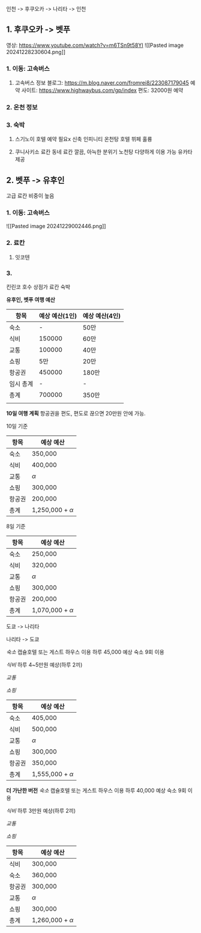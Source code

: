 인천 -> 후쿠오카 -> 나리타 -> 인천

## 1. 후쿠오카 -> 벳푸
영상: https://www.youtube.com/watch?v=m6TSn9t58YI
![[Pasted image 20241228230604.png]]

### 1. 이동: 고속버스

1. 고속버스
	정보 블로그: https://m.blog.naver.com/fromrei8/223087179045
	예약 사이트: https://www.highwaybus.com/gp/index
	편도: 32000원 예약
### 2. 온천 정보


### 3. 숙박
1. 스기노이 호텔
	예약 필요x 
	신축
	인피니티 온천탕
	호텔 뷔페 훌륭

2. 쿠니사키소 료칸
	동네 료칸
	깔끔, 아늑한 분위기
	노천탕 다양하게 이용 가능
	유카타 제공
	

## 2. 벳푸 -> 유후인
고급 료칸 비중이 높음

### 1. 이동: 고속버스
![[Pasted image 20241229002446.png]]

### 2. 료칸 
1. 잇코텐


### 3. 
킨린코 호수
상점가
료칸 숙박


**유후인, 벳푸 여행 예산**


| 항목    | 예상 예산(1인) | 예상 예산(4인) |
| ----- | --------- | --------- |
| 숙소    | -         | 50만       |
| 식비    | 150000    | 60만       |
| 교통    | 100000    | 40만       |
| 쇼핑    | 5만        | 20만       |
| 항공권   | 450000    | 180만      |
| 임시 총계 | -         | -         |
| 총계    | 700000    | 350만      |
|       |           |           |

**10일 여행 계획**
항공권을 편도, 편도로 끊으면 20만원 안에 가능.

10일 기준

| 항목  | 예상 예산                |
| --- | -------------------- |
| 숙소  | 350,000              |
| 식비  | 400,000              |
| 교통  | $\alpha$             |
| 쇼핑  | 300,000              |
| 항공권 | 200,000              |
| 총계  | 1,250,000 + $\alpha$ |

8일 기준

| 항목  | 예상 예산                |
| --- | -------------------- |
| 숙소  | 250,000              |
| 식비  | 320,000              |
| 교통  | $\alpha$             |
| 쇼핑  | 300,000              |
| 항공권 | 200,000              |
| 총계  | 1,070,000 + $\alpha$ |
도쿄 -> 나리타


나리타 -> 도쿄



*숙소*
캡슐호텔 또는 게스트 하우스 이용
하루 45,000 예상
숙소 9회 이용

*식비*
하루 4~5만원 예상(하루 2끼)

*교통*

*쇼핑*

| 항목  | 예상 예산                |
| --- | -------------------- |
| 숙소  | 405,000              |
| 식비  | 500,000              |
| 교통  | $\alpha$             |
| 쇼핑  | 300,000              |
| 항공권 | 350,000              |
| 총계  | 1,555,000 + $\alpha$ |

**더 가난한 버전**
*숙소*
캡슐호텔 또는 게스트 하우스 이용
하루 40,000 예상
숙소 9회 이용

*식비*
하루 3만원 예상(하루 2끼)

*교통*

*쇼핑*

| 항목  | 예상 예산                |
| --- | -------------------- |
| 식비  | 300,000              |
| 숙소  | 360,000              |
| 항공권 | 300,000              |
| 교통  | $\alpha$             |
| 쇼핑  | 300,000              |
| 총계  | 1,260,000 + $\alpha$ |
